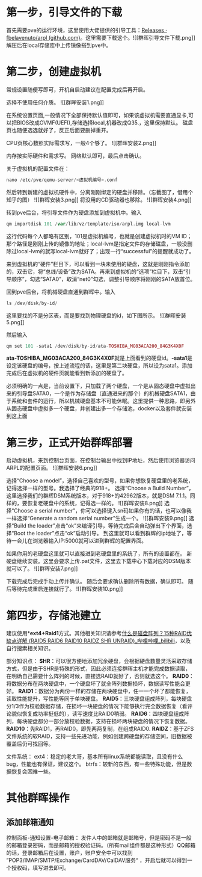 # 第一步，引导文件的下载
首先需要pve的运行环境，这里使用大佬提供的引导工具：[Releases · fbelavenuto/arpl (github.com)](https://github.com/fbelavenuto/arpl/releases)。这里需要下载这个。![[群晖引导文件下载.png]]
解压后在local存储库中上传镜像搭到pve中。

# 第二步，创建虚拟机

常规设置随便写即可，开机自启动建议在配置完成后再开启。

选择不使用任何介质。
![[群晖安装1.png]]

在系统设置页面,一般情况下全部保持默认值即可，如果该虚拟机需要直通显卡,可以把BIOS改成OVMF(UEFI),存储选择local,机器改成Q35.，这里保持默认。
磁盘页也随便选选就好了，反正后面要删掉重开。

CPU页核心数照实际需求写，一般4个够了。
![[群晖安装2.png]]

内存按实际硬件和需求写。
网络默认即可，最后点击确认。

关于虚拟机的配置文件在：
```php
nano /etc/pve/qemu-server/<虚拟机编号>.conf
```

然后转到新建的虚拟机硬件中，分离刚刚绑定的硬盘并移除。（忘截图了，借用个知乎的图）
![[群晖安装3.png]]
将没用的CD驱动器也移除。
![[群晖安装4.png]]

转到pve后台，将引导文件作为硬盘添加到虚拟机中。输入
```php
qm importdisk 101 /var/lib/vz/template/iso/arpl.img local-lvm
```
这行代码每个人都略有区别，101是虚拟机编号，也就是创建虚拟机时的VM ID；那个路径是刚刚上传的镜像的地址；local-lvm是指定文件的存储磁盘，一般没删除过local-lvm的就写local-lvm就好了；出现一行“successful”的提醒就成功了。

来到虚拟机的“硬件”栏目下，可以看到一块未使用的硬盘，这就是刚刚指令添加的，双击它，将“总线/设备”改为SATA。再来到虚拟机的“选项”栏目下，双击“引导顺序”，勾选“SATA0”，取消“net0”勾选，调整引导顺序将刚刚的SATA放首位。

回到pve后台，将机械硬盘直通到群晖中。输入
```php
ls /dev/disk/by-id/
```
这里要找的不是分区表，而是要找到物理硬盘的id，如下图所示。
![[群晖安装5.png]]

然后输入
```php
qm set 101 -sata1 /dev/disk/by-id/ata-TOSHIBA_MG03ACA200_84G3K4X0F
```
**ata-TOSHIBA_MG03ACA200_84G3K4X0F**就是上面看到的硬盘id。**-sata1**是设定该硬盘的编号，按上述流程的话，这里是第二块硬盘，所以设为sata1。添加完成后在虚拟机的硬件页就能看到新添加的硬盘了。


必须明确的一点是，当前设置下，只加载了两个硬盘，一个是从固态硬盘中虚拟出来的引导盘SATA0，一个是作为存储盘（直通进来的那个）的机械硬盘SATA1，由于系统和套件的运行，所以机械硬盘基本不可能休眠。这里提供一种思路，即另外从固态硬盘中虚拟多一个硬盘，并创建出多一个存储池，docker以及套件就安装到这上面

# 第三步，正式开始群晖部署

启动虚拟机，来到控制台页面，在控制台输出中找到IP地址，然后使用浏览器访问ARPL的配置页面。
![[群晖安装6.png]]

选择“Choose a model”，选择自己喜欢的型号，如果你想恢复硬盘里的老系统，记得选择一样的型号。我选择了经典的918+。
选择“Choose a Build Number”，这里选择我们的群辉DSM系统版本，对于918+的42962版本，就是DSM 7.1.1。同样的，要恢复老硬盘中的系统，记得选一样的。
![[群晖安装8.png]]
选择“Choose a serial number”，你可以选择键入sn码如果你有的话，也可以像我一样选择“Generate a random serial number”生成一个。
![[群晖安装9.png]]
选择“Build the loader”点击“ok”来编译引导，等待完成后会自动弹出下个界面，选择“Boot the loader”点击“ok”启动引导。
到这里就可以看到群辉的ip地址了，等待一会儿在浏览器输入IP:5000就可以进到群辉的配置界面。

如果你用的老硬盘这里就可以直接进到老硬盘里的系统了，所有的设置都在。
新硬盘继续安装。这里会要求上传.pat文件，这里去下载中心下载对应的DSM版本就可以了。
![[群晖安装7.png]]

下载完成后完成手动上传并确认。
随后会要求确认删除所有数据，确认即可。
随后等待完成重启连接就行了。
![[群晖安装10.png]]
# 第四步，存储池建立

建议使用***ext4+Raid1**方式。其他相关知识请参考[什么是磁盘阵列？15种RAID优缺点详解 (RAID5 RAID6 RAID10 RAIDZ SHR UNRAID)_哔哩哔哩_bilibili](https://www.bilibili.com/video/BV1vA411W7yU/?spm_id_from=333.1007.top_right_bar_window_history.content.click&vd_source=ddab1a0dd4541fa1595af520c871207e)，以及自行搜索相关知识。

部分知识点：
**SHR**：可以很方便地添加冗余硬盘，会根据硬盘数量灵活采取存储方式，但是由于SHR是特殊的形式，因此必须连接群晖主机才能完成数据读取，在明确自己需要什么阵列的时候，直接选RAID就好了，否则就选这个。
**RAID0**：将数据分布在两块硬盘中，一个硬盘坏了就全阵列数据损坏，数据读写性能会更好。
**RAID1**：数据分为两份一样的存储在两块硬盘中，任一一个坏了都能恢复，读取性能提升，写性能等同于单块硬盘。
**RAID5**：三块硬盘组成阵列，每块硬盘分1/3作为校验数据存储，在损坏一块硬盘的情况下能够执行完全数据恢复（看评论貌似恢复成功率挺低的），读写速度比RAID0稍弱。
**RAID6**：四块硬盘组成阵列，每块硬盘都分一部分放校验数据，支持在损坏两块硬盘的情况下恢复数据。
**RAID10**：先RAID1，再RAID0。即先两两复制，在组成RAID0.
**RAIDZ**：基于ZFS文件系统的软RAID，支持一些先进功能，例如创建跨硬盘的存储空间，旧数据被覆盖后仍可找回等。



文件系统：
ext4：稳定的老大哥，基本所有linux系统都能读取，且没有什么bug，性能也有保证，建议这个。
btrfs：较新的东西，有一些特殊功能，但是数据恢复会困难一些。


# 其他群晖操作

## 添加邮箱通知
控制面板-通知设置-电子邮箱：
发件人中的邮箱就是邮箱号，但是密码不是一般的邮箱登录密码，而是邮箱的授权验证码。（所有mail组件都是这种形式）QQ邮箱的话，登录邮箱后在设置，账户，账户安全中可以找到
”POP3/IMAP/SMTP/Exchange/CardDAV/CalDAV服务“ ，开启后就可以得到一个授权码，填写进去即可。
